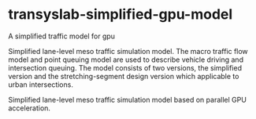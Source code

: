 # transyslab-simplified-gpu-model
A simplified traffic model for gpu

Simplified lane-level meso traffic simulation model.
The macro traffic flow model and point queuing model are used to describe vehicle driving and intersection queuing.
The model consists of two versions, the simplified version and the stretching-segment design version which applicable to urban intersections.

Simplified lane-level meso traffic simulation model based on parallel GPU acceleration.
